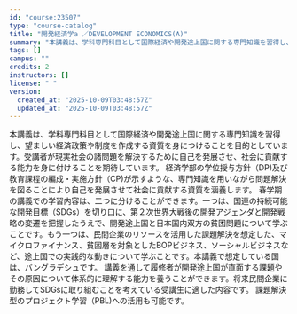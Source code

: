 ```yaml
---
id: "course:23507"
type: "course-catalog"
title: "開発経済学a ／DEVELOPMENT ECONOMICS(A)"
summary: "本講義は、学科専門科目として国際経済や開発途上国に関する専門知識を習得し、望ましい経済政策や制度を作成する資質を身につけることを目的としています。受講者が現実社会の諸問題を解決するために自己を発展させ、社会に貢献する能力を身に付けることを期…"
tags: []
campus: ""
credits: 2
instructors: []
license: " "
version:
  created_at: "2025-10-09T03:48:57Z"
  updated_at: "2025-10-09T03:48:57Z"
---
```


本講義は、学科専門科目として国際経済や開発途上国に関する専門知識を習得し、望ましい経済政策や制度を作成する資質を身につけることを目的としています。受講者が現実社会の諸問題を解決するために自己を発展させ、社会に貢献する能力を身に付けることを期待しています。 経済学部の学位授与方針（DP)及び教育課程の編成・実施方針（CP)が示すような、専門知識を用いながら問題解決を図ることにより自己を発展させて社会に貢献する資質を涵養します。 春学期の講義での学習内容は、二つに分けることができます。一つは、国連の持続可能な開発目標（SDGs）を切り口に、第２次世界大戦後の開発アジェンダと開発戦略の変遷を把握したうえで、開発途上国と日本国内双方の貧困問題について学ぶことです。もう一つは、民間企業のリソースを活用した課題解決を想定した、マイクロファイナンス、貧困層を対象としたBOPビジネス、ソーシャルビジネスなど、途上国での実践的な動きについて学ぶことです。本講義で想定している国は、バングラデシュです。 講義を通して履修者が開発途上国が直面する課題やその原因について体系的に理解する能力を養うことができます。将来民間企業に勤務してSDGsに取り組むことを考えている受講生に適した内容です。 課題解決型のプロジェクト学習（PBL)への活用も可能です。
